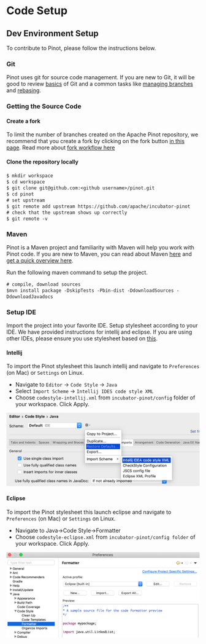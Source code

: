 # Code Setup

## Dev Environment Setup

To contribute to Pinot, please follow the instructions below.

### Git

Pinot uses git for source code management. If you are new to Git, it will be good to review [basics](https://git-scm.com/book/en/v1/Getting-Started-Git-Basics) of Git and a common tasks like [managing branches](https://git-scm.com/book/en/v2/Git-Branching-Branches-in-a-Nutshell) and [rebasing](https://git-scm.com/book/en/v2/Git-Branching-Rebasing).

### Getting the Source Code

#### Create a fork

To limit the number of branches created on the Apache Pinot repository, we recommend that you create a fork by clicking on the fork button [in this page](https://github.com/apache/incubator-pinot). Read more about [fork workflow here](https://www.atlassian.com/git/tutorials/comparing-workflows/forking-workflow)

#### Clone the repository locally

```text
$ mkdir workspace
$ cd workspace
$ git clone git@github.com:<github username>/pinot.git
$ cd pinot
# set upstream
$ git remote add upstream https://github.com/apache/incubator-pinot
# check that the upstream shows up correctly
$ git remote -v
```

### Maven

Pinot is a Maven project and familiarity with Maven will help you work with Pinot code. If you are new to Maven, you can read about Maven [here](https://maven.apache.org/) and [get a quick overview here](http://maven.apache.org/guides/getting-started/maven-in-five-minutes.html).

Run the following maven command to setup the project.

```text
# compile, download sources
$mvn install package -DskipTests -Pbin-dist -DdownloadSources -DdownloadJavadocs
```

### Setup IDE

Import the project into your favorite IDE. Setup stylesheet according to your IDE. We have provided instructions for intellij and eclipse. If you are using other IDEs, please ensure you use stylesheet based on [this](https://github.com/apache/incubator-pinot/blob/master/config/codestyle-intellij.xml).

#### Intellij

To import the Pinot stylesheet this launch intellij and navigate to `Preferences` \(on Mac\) or `Settings` on Linux.

* Navigate to `Editor` -&gt; `Code Style` -&gt; `Java`
* Select `Import Scheme` -&gt; `Intellij IDES code style XML`
* Choose `codestyle-intellij.xml` from `incubator-pinot/config` folder of your workspace. Click Apply.

![](../../.gitbook/assets/import_scheme.png)

#### Eclipse

To import the Pinot stylesheet this launch eclipse and navigate to `Preferences` \(on Mac\) or `Settings` on Linux.

* Navigate to Java-&gt;Code Style-&gt;Formatter
* Choose `codestyle-eclipse.xml` from `incubator-pinot/config folder` of your workspace. Click Apply.

![](../../.gitbook/assets/eclipse_style.png)

